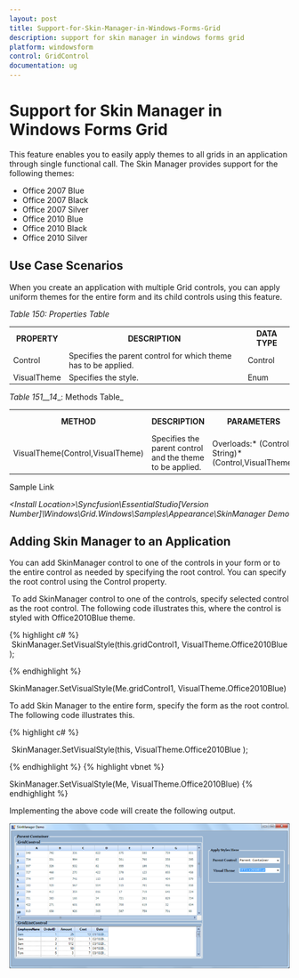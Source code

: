 ```yaml
---
layout: post
title: Support-for-Skin-Manager-in-Windows-Forms-Grid
description: support for skin manager in windows forms grid 
platform: windowsform
control: GridControl
documentation: ug
---
```


# Support for Skin Manager in Windows Forms Grid 

This feature enables you to easily apply themes to all grids in an application through single functional call. The Skin Manager provides support for the following themes:

* Office 2007 Blue
* Office 2007 Black
* Office 2007 Silver
* Office 2010 Blue
* Office 2010 Black
* Office 2010 Silver

## Use Case Scenarios

When you create an application with multiple Grid controls, you can apply uniform themes for the entire form and its child controls using this feature.

_Table 150: Properties Table_ 

<table>
<tr>
<th>
PROPERTY </th><th>
DESCRIPTION </th><th>
DATA TYPE </th></tr>
<tr>
<td>
Control</td><td>
Specifies the parent control for which theme has to be applied.</td><td>
Control  </td></tr>
<tr>
<td>
VisualTheme</td><td>
Specifies the style.</td><td>
Enum </td></tr>
</table>




_Table 151__14__: Methods Table_ 

<table>
<tr>
<th>
METHOD </th><th>
DESCRIPTION </th><th>
PARAMETERS </th><th>
RETURN TYPE </th></tr>
<tr>
<td>
VisualTheme(Control,VisualTheme)</td><td>
Specifies the parent control and the theme to be applied.</td><td>
Overloads:* (Control, String)* (Control,VisualTheme)</td><td>
<br>Void</td></tr>
</table>
Sample Link

_&lt;Install Location&gt;\Syncfusion\EssentialStudio\[Version Number]\Windows\Grid.Windows\Samples\Appearance\SkinManager Demo_

## Adding Skin Manager to an Application 

You can add SkinManager control to one of the controls in your form or to the entire control as needed by specifying the root control. You can specify the root control using the Control property.

 To add SkinManager control to one of the controls, specify selected control as the root control. The following code illustrates this, where the control is styled with Office2010Blue theme.


{% highlight c#  %}
 SkinManager.SetVisualStyle(this.gridControl1, VisualTheme.Office2010Blue );



{% endhighlight   %}

SkinManager.SetVisualStyle(Me.gridControl1, VisualTheme.Office2010Blue)

To add Skin Manager to the entire form, specify the form as the root control. The following code illustrates this. 

{% highlight c#  %}

 SkinManager.SetVisualStyle(this, VisualTheme.Office2010Blue );

{% endhighlight   %}
{% highlight vbnet  %}



SkinManager.SetVisualStyle(Me, VisualTheme.Office2010Blue)
{% endhighlight   %}

Implementing the above code will create the following output.

![](Support-for-Skin-Manager-in-Windows-Forms-Grid_images/Support-for-Skin-Manager-in-Windows-Forms-Grid_img1.png) 



